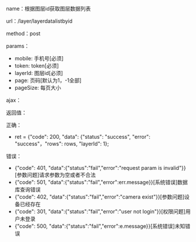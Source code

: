 name：根据图层id获取图层数据列表

url：/layer/layerdatalistbyid

method：post

params：

* mobile: 手机号[必须]
* token: token[必须]
* layerId: 图层id[必须]
* page: 页码[默认为1，-1全部]
* pageSize: 每页大小

ajax：


返回值：

正确：

* ret = {"code": 200, "data": {"status": "success", "error": "success"，"rows": rows, "layerId": 1};

错误：

* {"code": 401, "data":{"status":"fail","error":"request param is invalid"}} [参数问题]请求参数为空或者不合法
* {"code": 501, "data":{"status":"fail","error":err.message}}[系统错误]数据库查询错误
* {"code": 402, "data":{"status":"fail","error":"camera exist"}}[参数问题]设备已经存在
* {"code": 301, "data":{"status":"fail","error":"user not login"}}[权限问题]用户未登录
* {"code": 500, "data":{"status":"fail","error":e.message}}[系统错误]未知错误
